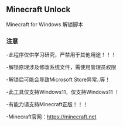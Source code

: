 <p>
<strong><h2>Minecraft Unlock</h2></strong>
Minecraft for Windows 解锁脚本
</p>

### 注意
 -此程序仅供学习研究，严禁用于其他用途！！！
 
 -解锁原理涉及修改系统文件，需使用管理员权限
 
 -解锁后可能会导致Microsoft Store异常..等！

 -此工具仅支持Windows11，仅支持Windows11 ！

 -有能力请支持Minecraft正版！！！
 
 -Minecraft官网：https://minecraft.net
